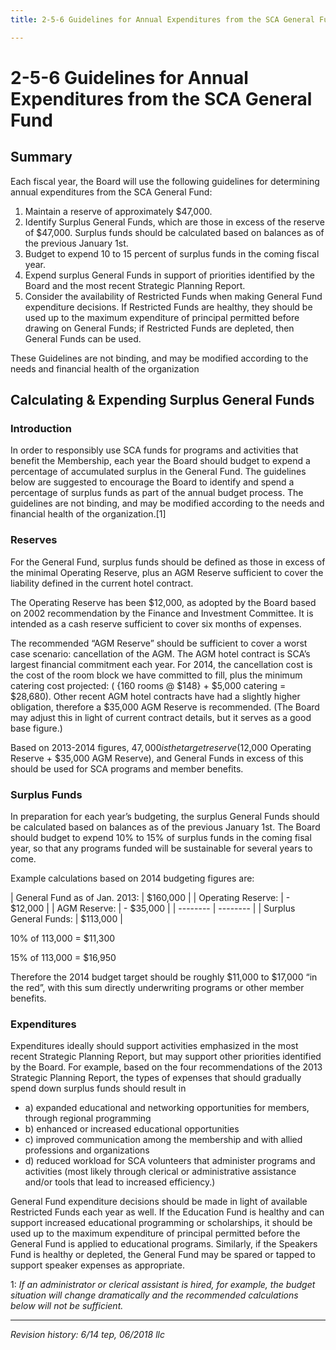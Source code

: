 ```yaml
---
title: 2-5-6 Guidelines for Annual Expenditures from the SCA General Fund

---
```


# 2-5-6 Guidelines for Annual Expenditures from the SCA General Fund

## Summary

Each fiscal year, the Board will use the following guidelines for determining annual expenditures from the SCA General Fund:
1. Maintain a reserve of approximately $47,000.
2. Identify Surplus General Funds, which are those in excess of the reserve of $47,000. Surplus funds should be calculated based on balances as of the previous January 1st.
3. Budget to expend 10 to 15 percent of surplus funds in the coming fiscal year.
4. Expend surplus General Funds in support of priorities identified by the Board and the most recent Strategic Planning Report.
5. Consider the availability of Restricted Funds when making General Fund expenditure decisions. If Restricted Funds are healthy, they should be used up to the maximum expenditure of principal permitted before drawing on General Funds; if Restricted Funds are depleted, then General Funds can be used.

These Guidelines are not binding, and may be modified according to the needs and financial health of the organization

## Calculating & Expending Surplus General Funds

### Introduction

In order to responsibly use SCA funds for programs and activities that benefit the Membership, each year the Board should budget to expend a percentage of accumulated surplus in the General Fund. The guidelines below are suggested to encourage the Board to identify and spend a percentage of surplus funds as part of the
annual budget process. The guidelines are not binding, and may be modified according to the needs and financial health of the organization.[1]

### Reserves
For the General Fund, surplus funds should be defined as those in excess of the minimal Operating Reserve, plus an AGM Reserve sufficient to cover the liability defined in the current hotel contract.

The Operating Reserve has been $12,000, as adopted by the Board based on 2002 recommendation by the Finance and Investment Committee. It is intended as a cash reserve sufficient to cover six months of expenses.

The recommended “AGM Reserve” should be sufficient to cover a worst case scenario: cancellation of the AGM. The AGM hotel contract is SCA’s largest financial commitment each year. For 2014, the cancellation cost is the cost of the room block we have committed to fill, plus the minimum catering cost projected: ( {160 rooms @ $148} + $5,000 catering = $28,680). Other recent AGM hotel contracts have had a slightly higher obligation, therefore a $35,000 AGM Reserve is recommended. (The Board may adjust this in light of current contract details, but it serves as a good base figure.)

Based on 2013-2014 figures, $47,000 is the target reserve ($12,000 Operating Reserve + $35,000 AGM Reserve), and General Funds in excess of this should be used for SCA programs and member benefits.

### Surplus Funds

In preparation for each year’s budgeting, the surplus General Funds should be calculated based on balances as of the previous January 1st. The Board should budget to expend 10% to 15% of surplus funds in the coming fisal year, so that any programs funded will be sustainable for several years to come.

Example calculations based on 2014 budgeting figures are: 

| General Fund as of Jan. 2013: | $160,000  |
| Operating Reserve:            | - $12,000 |
| AGM Reserve:                  | - $35,000 |
| --------                      | --------  |
| Surplus General Funds:        | $113,000  |

10% of 113,000 = $11,300

15% of 113,000 = $16,950

Therefore the 2014 budget target should be roughly $11,000 to $17,000 “in the red”, with this sum directly underwriting programs or other member benefits.

### Expenditures

Expenditures ideally should support activities emphasized in the most recent Strategic Planning Report, but may support other priorities identified by the Board. For example, based on the four recommendations of the 2013 Strategic Planning Report, the types of expenses that should gradually spend down surplus funds should result in
   - a) expanded educational and networking opportunities for members, through regional programming
   - b) enhanced or increased educational opportunities
   - c) improved communication among the membership and with allied professions and organizations
   - d) reduced workload for SCA volunteers that administer programs and activities (most likely through clerical or administrative assistance and/or tools that lead to increased efficiency.)

General Fund expenditure decisions should be made in light of available Restricted Funds each year as well. If the Education Fund is healthy and can support increased educational programming or scholarships, it should be used up to the maximum expenditure of principal permitted before the General Fund is applied to educational programs. Similarly, if the Speakers Fund is healthy or depleted, the General Fund may be spared or tapped to support speaker expenses as appropriate.

1: _If an administrator or clerical assistant is hired, for example, the budget situation will change dramatically and the recommended calculations below will not be sufficient._

***

_Revision history: 6/14 tep, 06/2018 llc_
